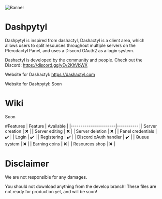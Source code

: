 ![Banner](https://media.discordapp.net/attachments/706970617471303761/768606122147708968/pterodactyl-panel.png)

# Dashpytyl

Dashpytyl is inspired from dashactyl, Dashactyl is a client area, which allows users to split resources throughout multiple servers on the Pterodactyl Panel, and uses a Discord OAuth2 as a login system. 

Dashactyl is developed by the community and people. Check out the Discord: https://discord.gg/yEv2KhVbWX

Website for Dashactyl: https://dashactyl.com

Website for Dashpytyl: Soon

# Wiki

Soon

#Features
| Feature               | Available |
|-----------------------|-----------|
| Server creation       | ❌         |
| Server editing        | ❌         |
| Server deletion       | ❌         |
| Panel credentials     | ✔️         |
| Login                 | ✔️         |
| Registering           | ✔️         |
| Discord oAuth handler | ✔️         |
| Queue system          | ❌         |
| Earning coins         | ❌         |
| Resources shop        | ❌         |


# Disclaimer

We are not responsible for any damages.

You should not download anything from the develop branch! These files are not ready for production yet, and will be soon!
